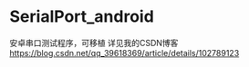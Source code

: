 # SerialPort_android
安卓串口测试程序，可移植
详见我的CSDN博客
https://blog.csdn.net/qq_39618369/article/details/102789123
